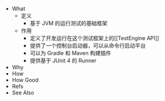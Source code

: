 - What
	- 定义
		- 基于 JVM 的运行测试的基础框架
	- 作用
		- 定义了开发运行在这个测试框架上的[[TestEngine API]]
		- 提供了一个控制台启动器，可以从命令行启动平台
		- 可以为 Gradle 和 Maven 构建插件
		- 提供基于 JUnit 4 的 Runner
- Why
- How
- How Good
- Refs
- See Also